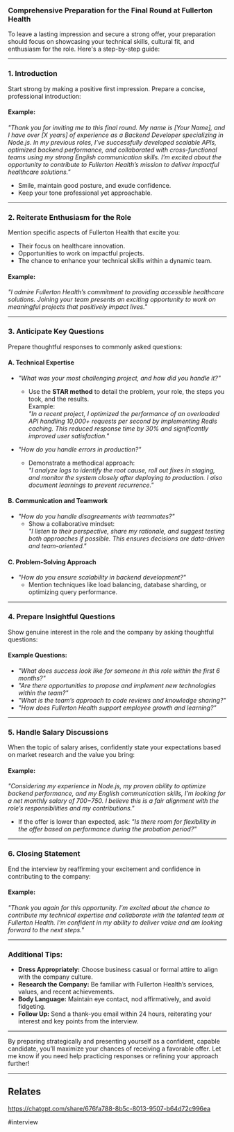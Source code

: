 
### Comprehensive Preparation for the Final Round at Fullerton Health

To leave a lasting impression and secure a strong offer, your preparation should focus on showcasing your technical skills, cultural fit, and enthusiasm for the role. Here's a step-by-step guide:

---

### **1. Introduction**

Start strong by making a positive first impression. Prepare a concise, professional introduction:

#### Example:

_"Thank you for inviting me to this final round. My name is [Your Name], and I have over [X years] of experience as a Backend Developer specializing in Node.js. In my previous roles, I’ve successfully developed scalable APIs, optimized backend performance, and collaborated with cross-functional teams using my strong English communication skills. I’m excited about the opportunity to contribute to Fullerton Health’s mission to deliver impactful healthcare solutions."_

- Smile, maintain good posture, and exude confidence.
- Keep your tone professional yet approachable.

---

### **2. Reiterate Enthusiasm for the Role**

Mention specific aspects of Fullerton Health that excite you:

- Their focus on healthcare innovation.
- Opportunities to work on impactful projects.
- The chance to enhance your technical skills within a dynamic team.

#### Example:

_"I admire Fullerton Health’s commitment to providing accessible healthcare solutions. Joining your team presents an exciting opportunity to work on meaningful projects that positively impact lives."_

---

### **3. Anticipate Key Questions**

Prepare thoughtful responses to commonly asked questions:

#### **A. Technical Expertise**

- _"What was your most challenging project, and how did you handle it?"_
    
    - Use the **STAR method** to detail the problem, your role, the steps you took, and the results.  
        Example:  
        _"In a recent project, I optimized the performance of an overloaded API handling 10,000+ requests per second by implementing Redis caching. This reduced response time by 30% and significantly improved user satisfaction."_
- _"How do you handle errors in production?"_
    
    - Demonstrate a methodical approach:  
        _"I analyze logs to identify the root cause, roll out fixes in staging, and monitor the system closely after deploying to production. I also document learnings to prevent recurrence."_

#### **B. Communication and Teamwork**

- _"How do you handle disagreements with teammates?"_
    - Show a collaborative mindset:  
        _"I listen to their perspective, share my rationale, and suggest testing both approaches if possible. This ensures decisions are data-driven and team-oriented."_

#### **C. Problem-Solving Approach**

- _"How do you ensure scalability in backend development?"_
    - Mention techniques like load balancing, database sharding, or optimizing query performance.

---

### **4. Prepare Insightful Questions**

Show genuine interest in the role and the company by asking thoughtful questions:

#### Example Questions:

- _"What does success look like for someone in this role within the first 6 months?"_
- _"Are there opportunities to propose and implement new technologies within the team?"_
- _"What is the team’s approach to code reviews and knowledge sharing?"_
- _"How does Fullerton Health support employee growth and learning?"_

---

### **5. Handle Salary Discussions**

When the topic of salary arises, confidently state your expectations based on market research and the value you bring:

#### Example:

_"Considering my experience in Node.js, my proven ability to optimize backend performance, and my English communication skills, I’m looking for a net monthly salary of $700-$750. I believe this is a fair alignment with the role’s responsibilities and my contributions."_

- If the offer is lower than expected, ask: _"Is there room for flexibility in the offer based on performance during the probation period?"_

---

### **6. Closing Statement**

End the interview by reaffirming your excitement and confidence in contributing to the company:

#### Example:

_"Thank you again for this opportunity. I’m excited about the chance to contribute my technical expertise and collaborate with the talented team at Fullerton Health. I’m confident in my ability to deliver value and am looking forward to the next steps."_

---

### Additional Tips:

- **Dress Appropriately:** Choose business casual or formal attire to align with the company culture.
- **Research the Company:** Be familiar with Fullerton Health’s services, values, and recent achievements.
- **Body Language:** Maintain eye contact, nod affirmatively, and avoid fidgeting.
- **Follow Up:** Send a thank-you email within 24 hours, reiterating your interest and key points from the interview.

---

By preparing strategically and presenting yourself as a confident, capable candidate, you’ll maximize your chances of receiving a favorable offer. Let me know if you need help practicing responses or refining your approach further!


---
## Relates
https://chatgpt.com/share/676fa788-8b5c-8013-9507-b64d72c996ea

#interview 